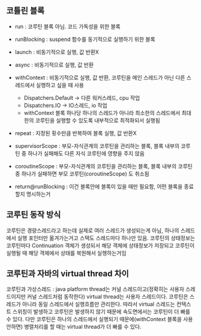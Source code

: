 ## 코틀린 블록
- run : 코루틴 블록 아님. 코드 가독성을 위한 블록
- runBlocking : suspend 함수를 동기적으로 실행하기 위한 블록
- launch : 비동기적으로 실행, 값 반환X
- async : 비동기적으로 실행, 값 반환
- withContext : 비동기적으로 실행, 값 반환, 코루틴을 메인 스레드가 아닌 다른 스레드에서 실행하고 싶을 때 사용
  * Dispatchers.Default -> 다른 워커스레드, cpu 작업
  * Dispatchers.IO -> IO스레드, io 작업
  * withContext 블록 하나당 하나의 스레드가 아니라 최소한의 스레드에서 최대한의 코루틴을 실행할 수 있도록 내부적으로 최적화되서 실행됨
- repeat : 지정된 횟수만큼 반복하여 블록 실행, 값 반환X
- supervisorScope : 부모-자식관계의 코루틴을 관리하는 블록, 블록 내부의 코루틴 중 하나가 실패해도 다른 자식 코루틴에 영향을 주지 않음
- coroutineScope : 부모-자식관계의 코루틴을 관리하는 블록, 블록 내부의 코루틴 중 하나가 실패하면 부모 코루틴(coroutineScope) 도 취소됨

- return@runBlocking : 이건 블록안에 블록이 있을 때만 필요함, 어떤 블록을 종료할지 명시하는거

## 코루틴 동작 방식
코루틴은 경량스레드라고 하는데 실제로 여러 스레드가 생성되는게 아님, 하나의 스레드에서 실행 포인터만 옮겨가는거고 스택도 스레드마다 하나만 있음. 코루틴의 상태정보는 코루틴마다 Continuation 객체가 생성되서 해당 객체에 상태정보가 저장되고 코루틴이 실행될 때 해당 객체에서 상태를 복원해서 실행하는거임

## 코루틴과 자바의 virtual thread 차이
코루틴과 가상스레드 : java platform thread는 커널 스레드이고(정확히는 사용자 스레드이지만 커널 스레드처럼 동작한다) virtual thread는 사용자 스레드이다. 코루틴은 스레드가 아니라 동일 스레드에서 실행흐름만 관리한다. 따라서 virtual 스레드는 컨텍스트 스위칭이 발생하고 코루틴은 발생하지 않기 때문에 속도면에서는 코루틴이 더 빠를 수 있다. 다만 코루틴은 하나의 스레드에서 실행되기 때문에(withContext 블록을 사용안하면) 병렬처리를 할 때는 virtual thread가 더 빠를 수 있다.